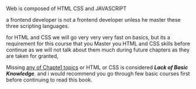 Web is composed of HTML CSS and JAVASCRIPT

a frontend developer is not a frontend developer unless he master these three scripting languages.

for HTML and CSS we will go very very very fast on basics, but its a requirement for this course that you Master you HTML and CSS skills before continue as we will not talk about them much during future chapters as they are taken for granted,

Missing [any of Chapte1 topics](chapter_1) or HTML or CSS is considered _**Lack of Basic Knowledge**_. and i would recommend you go through few basic courses first before continuing to read this book.

